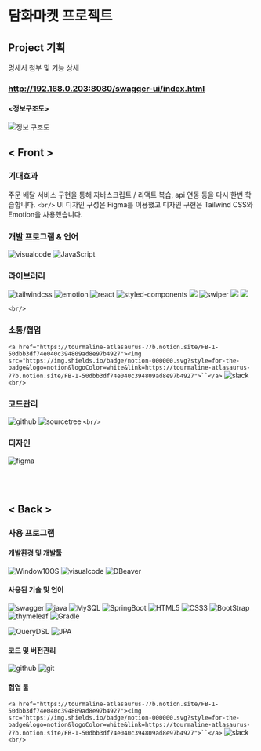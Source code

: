 # 담화마켓 프로젝트

## Project 기획

명세서 첨부 및 기능 상세

### http://192.168.0.203:8080/swagger-ui/index.html

#### <정보구조도>

![정보 구조도](https://user-images.githubusercontent.com/118712196/216228059-b3886c29-cb39-41bf-a99f-d862c412d390.PNG)

## < Front >

### 기대효과

주문 배달 서비스 구현을 통해 자바스크립트 / 리액트 복습, api 연동 등을 다시 한번 학습합니다. `<br/>`
UI 디자인 구성은 Figma를 이용했고 디자인 구현은 Tailwind CSS와 Emotion을 사용했습니다.

### 개발 프로그램 & 언어

![visualcode](https://img.shields.io/badge/visualstudiocode-007ACC.svg?style=for-the-badge&logo=visualstudiocode&logoColor=white&logoWidth=20)
![JavaScript](https://img.shields.io/badge/javascript-F7DF1E.svg?style=for-the-badge&logo=javascript&logoColor=white)

### 라이브러리

![tailwindcss](https://img.shields.io/badge/tailwindcss-06B6D4.svg?style=for-the-badge&logo=tailwindcss&logoColor=white)
![emotion](https://img.shields.io/badge/emotion-D26AC2.svg?style=for-the-badge&logo=emotion&logoColor=D26AC2&logoWidth=20)
![react](https://img.shields.io/badge/react-61DAFB.svg?style=for-the-badge&logo=react&logoColor=black&logoWidth=20)
![styled-components](https://img.shields.io/badge/styledcomponents-DB7093?style=for-the-badge&logo=styled-components&logoColor=white)
<img src="https://img.shields.io/badge/React Router-CA4245?style=for-the-badge&logo=React Router&logoColor=white"/>
![swiper](https://img.shields.io/badge/swiper-6332F6.svg?style=for-the-badge&logo=swiper&logoColor=white&logoWidth=20)
<img src="https://img.shields.io/badge/React Query-FF4154?style=for-the-badge&logo=React Query&logoColor=white"/>
<img src="https://img.shields.io/badge/React Icons-ffffff?style=for-the-badge&logo=React Icons&logoColor=e91e63"/>

`<br/>`

### 소통/협업

` <a href="https://tourmaline-atlasaurus-77b.notion.site/FB-1-50dbb3df74e040c394809ad8e97b4927"><img src="https://img.shields.io/badge/notion-000000.svg?style=for-the-badge&logo=notion&logoColor=white&link=https://tourmaline-atlasaurus-77b.notion.site/FB-1-50dbb3df74e040c394809ad8e97b4927">``</a> `
![slack](https://img.shields.io/badge/slack-4A154B.svg?style=for-the-badge&logo=slack&logoColor=white&logoWidth=20) `<br/>`

### 코드관리

![github](https://img.shields.io/badge/github-181717.svg?style=for-the-badge&logo=github&logoColor=white&logoWidth=20)
![sourcetree](https://img.shields.io/badge/sourcetree-0052CC.svg?style=for-the-badge&logo=sourcetree&logoColor=white&logoWidth=20) `<br/>`

### 디자인

![figma](https://img.shields.io/badge/figma-F24E1E.svg?style=for-the-badge&logo=figma&logoColor=white)

<br/>
<br/>

## < Back >

### 사용 프로그램

#### 개발환경 및 개발툴

![Window10OS](https://img.shields.io/badge/Window_10_OS-0078D4.svg?style=for-the-badge&logo=Window_10_OS&logoColor=white&logoWidth=20)
![visualcode](https://img.shields.io/badge/visualstudiocode-007ACC.svg?style=for-the-badge&logo=visualstudiocode&logoColor=white&logoWidth=20)
![DBeaver](https://img.shields.io/badge/DBeaver-000000.svg?style=for-the-badge&logo=DBeaver&logoColor=white&logoWidth=20)

#### 사용된 기술 및 언어

![swagger](https://img.shields.io/badge/swagger-85EA2D.svg?style=for-the-badge&logo=swagger&logoColor=white&logoWidth=20)
![java](https://img.shields.io/badge/java-FF9900.svg?style=for-the-badge&logo=JAVA&logoColor=white&logoWidth=20)
![MySQL](https://img.shields.io/badge/MySQL-4479A1.svg?style=for-the-badge&logo=MySQL&logoColor=white&logoWidth=20)
![SpringBoot](https://img.shields.io/badge/SpringBoot-6DB33F.svg?style=for-the-badge&logo=SpringBoot&logoColor=white&logoWidth=20)
![HTML5](https://img.shields.io/badge/HTML5-E34F26.svg?style=for-the-badge&logo=HTML5&logoColor=white&logoWidth=20)
![CSS3](https://img.shields.io/badge/CSS3-1572B6.svg?style=for-the-badge&logo=CSS3&logoColor=white&logoWidth=20)
![BootStrap](https://img.shields.io/badge/BootStrap-7952B3.svg?style=for-the-badge&logo=BootStrap&logoColor=white&logoWidth=20)
![thymeleaf](https://img.shields.io/badge/thymeleaf-005F0F.svg?style=for-the-badge&logo=thymeleaf&logoColor=white&logoWidth=20)
![Gradle](https://img.shields.io/badge/Gradle-02303A.svg?style=for-the-badge&logo=Gradle&logoColor=white&logoWidth=20)

![QueryDSL](https://img.shields.io/badge/QueryDSL-0769AD.svg?style=for-the-badge&logo=QueryDSL&logoColor=white&logoWidth=20)
![JPA](https://img.shields.io/badge/JPA-02303A.svg?style=for-the-badge&logo=JPA&logoColor=white&logoWidth=20)

#### 코드 및 버전관리

![github](https://img.shields.io/badge/github-181717.svg?style=for-the-badge&logo=github&logoColor=white&logoWidth=20)
![git](https://img.shields.io/badge/git-F05032.svg?style=for-the-badge&logo=git&logoColor=white&logoWidth=20)

#### 협업 툴

` <a href="https://tourmaline-atlasaurus-77b.notion.site/FB-1-50dbb3df74e040c394809ad8e97b4927"><img src="https://img.shields.io/badge/notion-000000.svg?style=for-the-badge&logo=notion&logoColor=white&link=https://tourmaline-atlasaurus-77b.notion.site/FB-1-50dbb3df74e040c394809ad8e97b4927">``</a> `
![slack](https://img.shields.io/badge/slack-4A154B.svg?style=for-the-badge&logo=slack&logoColor=white&logoWidth=20) `<br/>`
